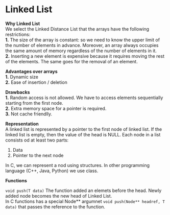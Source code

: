# Linked List

**Why Linked List**  
We select the Linked Distance List that the arrays have the following restrictions:  
**1.** The size of the array is constant: so we need to know the upper limit of the number of elements in advance. Moreover, an array always occupies the same amount of memory regardless of the number of elements in it.   
**2.** Inserting a new element is expensive because it requires moving the rest of the elements. The same goes for the removal of an element.   

**Advantages over arrays**  
**1.** Dynamic size  
**2.** Ease of insertion / deletion  

**Drawbacks**  
**1.** Random access is not allowed. We have to access elements sequentially starting from the first node.  
**2.** Extra memory space for a pointer is required.  
**3.** Not cache friendlly.  

**Representation**  
A linked list is represented by a pointer to the first node of linked list. If the linked list is empty, then the value of the head is NULL. Each node in a list consists od at least two parts:  
1. Data  
2. Pointer to the next node  

In C, we can represent a nod using structures. In other programming language (C++, Java, Python) we use class.  

**Functions**  

`void push(T data)` The function added an elemets before the head. Newly added node becomes the new
 head of Linked List.  
In C functions has a special Node*\* argumnet `void push(Node** headref, T data)` that passes the reference to the function.  
